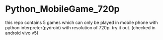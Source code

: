 # Python_MobileGame_720p
this repo contains 5 games which can only be played in mobile phone with python interpreter(pydroid) with resolution of 720p. try it out. (checked in android vivo v5)
